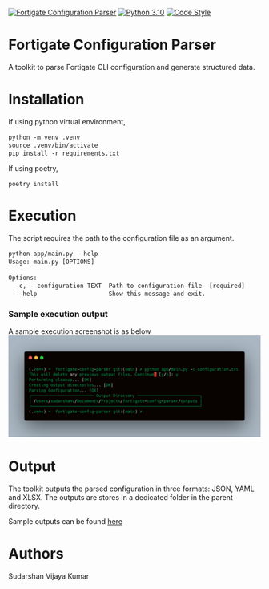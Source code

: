 [![Fortigate Configuration Parser](https://github.com/SudarshanVK/fortigate-config-parser/actions/workflows/main.yaml/badge.svg)](https://github.com/SudarshanVK/fortigate-config-parser/actions/workflows/main.yaml)
[![Python 3.10](https://img.shields.io/badge/python-3.10-blue.svg)](https://www.python.org/downloads/release/python-310/)
[![Code Style](https://img.shields.io/badge/code%20style-black-000000.svg)](https://github.com/ambv/black)

# Fortigate Configuration Parser

A toolkit to parse Fortigate CLI configuration and generate structured data.

# Installation

If using python virtual environment,

```
python -m venv .venv
source .venv/bin/activate
pip install -r requirements.txt
```

If using poetry,

```
poetry install
```

# Execution

The script requires the path to the configuration file as an argument.

```
python app/main.py --help
Usage: main.py [OPTIONS]

Options:
  -c, --configuration TEXT  Path to configuration file  [required]
  --help                    Show this message and exit.
```

### Sample execution output

A sample execution screenshot is as below
![alt text](images/sample_execution.png)

# Output

The toolkit outputs the parsed configuration in three formats: JSON, YAML and XLSX.
The outputs are stores in a dedicated folder in the parent directory.

Sample outputs can be found [here](./output)

# Authors

Sudarshan Vijaya Kumar
